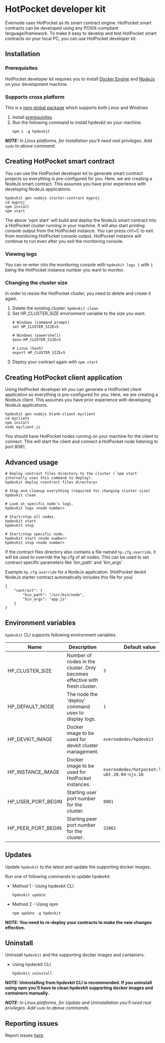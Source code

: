 # HotPocket developer kit
Evernode uses HotPocket as its smart contract engine. HotPocket smart contracts can be developed using any POSIX-compliant language/framework. To make it easy to develop and test HotPocket smart contracts on your local PC, you can use HotPocket developer kit.

## Installation

### Prerequisites
HotPocket developer kit requires you to install [Docker Engine](https://docs.docker.com/engine/install/) and [NodeJs](https://nodejs.org/en/) on your development machine.

### Supports cross platform
This is a [npm global package](https://www.npmjs.com/package/hpdevkit) which supports both Linux and Windows
1. Install [prerequisites](#prerequisites).
2. Run the following command to install hpdevkit on your machine.
    ```
    npm i -g hpdevkit
    ```

_**NOTE:** In Linux platforms, for Installation you'll need root privileges. Add `sudo` to above command._

## Creating HotPocket smart contract
You can use the HotPocket developer kit to generate smart contract projects so everything is pre-configured for you. Here, we are creating a NodeJs smart contract. This assumes you have prior experience with developing NodeJs applications.
```
hpdevkit gen nodejs starter-contract myproj
cd myproj
npm install
npm start
```
The above 'npm start' will build and deploy the NodeJs smart contract into a HotPocket cluster running in your machine. It will also start printing console output from the HotPocket instance. You can press ctrl+C to exit from monitoring HotPocket console output. HotPocket instance will continue to run even after you exit the monitoring console.

### Viewing logs
You can re-enter into the monitoring console with `hpdevkit logs 1` with `1` being the HotPocket instance number you want to monitor.

### Changing the cluster size
In order to resize the HotPocket cluster, you need to delete and create it again.
1. Delete the existing cluster: `hpdevkit clean`
2. Set HP_CLUSTER_SIZE environment variable to the size you want.
    ```
    # Windows (command prompt)
    set HP_CLUSTER_SIZE=5

    # Windows (powershell)
    $env:HP_CLUSTER_SIZE=5

    # Linux (bash)
    export HP_CLUSTER_SIZE=5
    ```
3. Deploy your contract again with `npm start`

## Creating HotPocket client application
Using HotPocket developer kit you can generate a HotPocket client application so everything is pre-configured for you. Here, we are creating a NodeJs client. This assumes you have prior experience with developing NodeJs applications.
```
hpdevkit gen nodejs blank-client myclient
cd myclient
npm install
node myclient.js
```
You should have HotPocket nodes running on your machine for the client to connect. This will start the client and connect a HotPocket node listening to port 8081.

## Advanced usage
```
# Deploy contract files directory to the cluster (`npm start` internally uses this command to deploy).
hpdevkit deploy <contract files directory>

# Stop and cleanup everything (required for changing cluster size)
hpdevkit clean

# Look at specific node's logs.
hpdevkit logs <node number>

# Start/stop all nodes.
hpdevkit start
hpdevkit stop

# Start/stop specific node.
hpdevkit start <node number>
hpdevkit stop <node number>
```

If the contract files directory also contains a file named `hp.cfg.override`, it will be used to override the hp.cfg of all nodes. This can be used to set contract specific parameters like 'bin_path' and 'bin_args'

Example `hp.cfg.override` for a NodeJs application. (HotPocket devkit NodeJs starter contract automatically includes this file for you)
```
{
    "contract": {
        "bin_path": "/usr/bin/node",
        "bin_args": "app.js"
    }
}
```

## Environment variables
`hpdevkit` CLI supports following environment variables.

| Name | Description | Default value |
| --- | --- | --- |
| HP_CLUSTER_SIZE | Number of nodes in the cluster. Only becomes effective with fresh cluster. | `3` |
| HP_DEFAULT_NODE | The node the 'deploy' command uses to display logs. | `1` |
| HP_DEVKIT_IMAGE | Docker image to be used for devkit cluster management. | `evernodedev/hpdevkit` |
| HP_INSTANCE_IMAGE | Docker image to be used for HotPocket instances. | `evernodedev/hotpocket:latest-ubt.20.04-njs.16` |
| HP_USER_PORT_BEGIN | Starting user port number for the cluster. | `8081` |
| HP_PEER_PORT_BEGIN | Starting peer port number for the cluster. | `22861` |

## Updates
Update `hpdevkit` to the latest and update the supporting docker images.

Run one of following commands to update hpdevkit.
- Method 1 - Using hpdevkit CLI
    ```
    hpdevkit update
    ```

- Method 2 - Using npm
    ```
    npm update -g hpdevkit
    ```

**NOTE: You need to re-deploy your contracts to make the new changes effective.**

## Uninstall
Uninstall `hpdevkit` and the supporting docker images and containers.

- Using hpdevkit CLI
    ```
    hpdevkit uninstall
    ```

**NOTE: Uninstalling from hpdevkit CLI is recommended. If you uninstall using npm you'll have to clean hpdevkit supporting docker images and containers manually.**

_**NOTE:** In Linux platforms, for Update and Uninstallation you'll need root privileges. Add `sudo` to above commands._

## Reporting issues
Report issues [here](https://github.com/HotPocketDev/evernode-sdk/issues).
